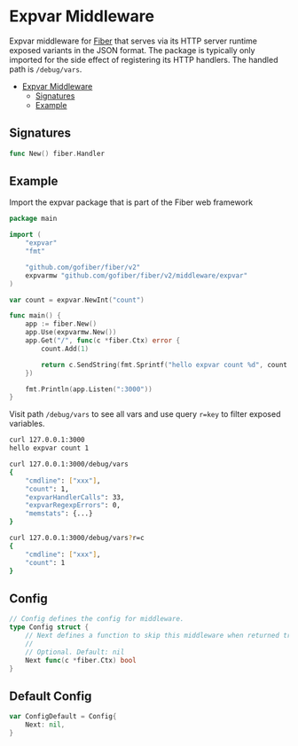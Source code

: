 # Expvar Middleware

Expvar middleware for [Fiber](https://github.com/gofiber/fiber) that serves via its HTTP server runtime exposed variants in the JSON format. The package is typically only imported for the side effect of registering its HTTP handlers. The handled path is `/debug/vars`.

- [Expvar Middleware](#expvar-middleware)
    - [Signatures](#signatures)
    - [Example](#example)

## Signatures

```go
func New() fiber.Handler
```

## Example

Import the expvar package that is part of the Fiber web framework

```go
package main

import (
    "expvar"
    "fmt"

    "github.com/gofiber/fiber/v2"
    expvarmw "github.com/gofiber/fiber/v2/middleware/expvar"
)

var count = expvar.NewInt("count")

func main() {
    app := fiber.New()
    app.Use(expvarmw.New())
    app.Get("/", func(c *fiber.Ctx) error {
        count.Add(1)

        return c.SendString(fmt.Sprintf("hello expvar count %d", count.Value()))
    })

    fmt.Println(app.Listen(":3000"))
}
```

Visit path `/debug/vars` to see all vars and use query `r=key` to filter exposed variables.

```bash
curl 127.0.0.1:3000
hello expvar count 1

curl 127.0.0.1:3000/debug/vars
{
    "cmdline": ["xxx"],
    "count": 1,
    "expvarHandlerCalls": 33,
    "expvarRegexpErrors": 0,
	"memstats": {...}
}

curl 127.0.0.1:3000/debug/vars?r=c
{
	"cmdline": ["xxx"],
	"count": 1
}
```

## Config

```go
// Config defines the config for middleware.
type Config struct {	
	// Next defines a function to skip this middleware when returned true.
	//
	// Optional. Default: nil
	Next func(c *fiber.Ctx) bool
}
```

## Default Config

```go
var ConfigDefault = Config{
	Next: nil,
}
```